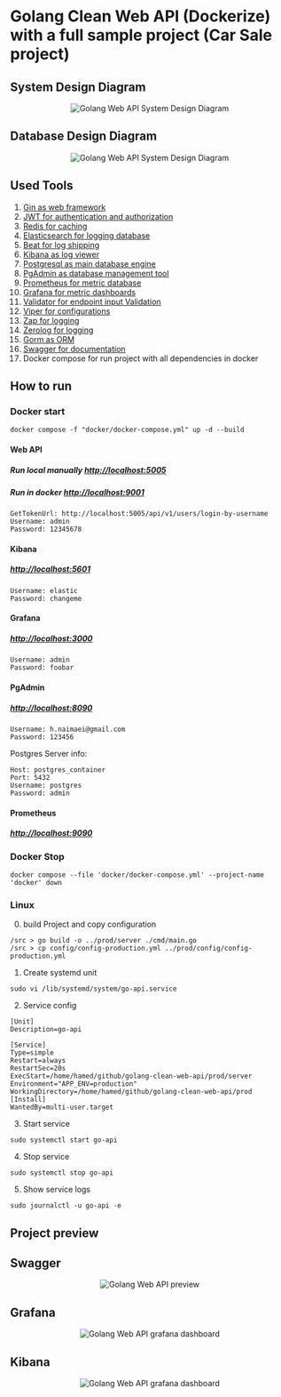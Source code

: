 # Golang Clean Web API (Dockerize) with a full sample project (Car Sale project)

## System Design Diagram

<p align="center"><img src='/docs/files/system_diagram.png' alt='Golang Web API System Design Diagram' /></p>

## Database Design Diagram

<p align="center"><img src='/docs/files/db_diagram.png' alt='Golang Web API System Design Diagram' /></p>

## Used Tools

1. [Gin as web framework](https://github.com/gin-gonic/gin)
2. [JWT for authentication and authorization](https://github.com/golang-jwt/jwt)
3. [Redis for caching](https://github.com/redis/redis)
4. [Elasticsearch for logging database](https://github.com/elastic/elasticsearch)
5. [Beat for log shipping](https://github.com/elastic/beats)
6. [Kibana as log viewer](https://github.com/elastic/kibana)
7. [Postgresql as main database engine](https://github.com/postgres/postgres)
8. [PgAdmin as database management tool](https://github.com/pgadmin-org/pgadmin4)
9. [Prometheus for metric database](https://github.com/prometheus/prometheus)
10. [Grafana for metric dashboards](https://github.com/grafana/grafana)
11. [Validator for endpoint input Validation](https://github.com/go-playground/validator)
12. [Viper for configurations](https://github.com/spf13/viper)
13. [Zap for logging](https://github.com/uber-go/zap)
14. [Zerolog for logging](https://github.com/rs/zerolog)
15. [Gorm as ORM](https://github.com/go-gorm/gorm)
16. [Swagger for documentation](https://github.com/swaggo/swag)
17. Docker compose for run project with all dependencies in docker

## How to run

### Docker start

```
docker compose -f "docker/docker-compose.yml" up -d --build
```

#### Web API

##### Run local manually [http://localhost:5005](http://localhost:5005)

##### Run in docker [http://localhost:9001](http://localhost:9001)

```
GetTokenUrl: http://localhost:5005/api/v1/users/login-by-username
Username: admin
Password: 12345678
```

#### Kibana

##### [http://localhost:5601](http://localhost:5601)

```
Username: elastic
Password: changeme
```

#### Grafana

##### [http://localhost:3000](http://localhost:3000)

```
Username: admin
Password: foobar
```

#### PgAdmin

##### [http://localhost:8090](http://localhost:8090)

```
Username: h.naimaei@gmail.com
Password: 123456
```

Postgres Server info:

```
Host: postgres_container
Port: 5432
Username: postgres
Password: admin
```

#### Prometheus

##### [http://localhost:9090](http://localhost:9090)

### Docker Stop

```
docker compose --file 'docker/docker-compose.yml' --project-name 'docker' down
```

### Linux

0. build Project and copy configuration

```
/src > go build -o ../prod/server ./cmd/main.go
/src > cp config/config-production.yml ../prod/config/config-production.yml
```

1. Create systemd unit

```
sudo vi /lib/systemd/system/go-api.service
```

2. Service config

```
[Unit]
Description=go-api

[Service]
Type=simple
Restart=always
RestartSec=20s
ExecStart=/home/hamed/github/golang-clean-web-api/prod/server
Environment="APP_ENV=production"
WorkingDirectory=/home/hamed/github/golang-clean-web-api/prod
[Install]
WantedBy=multi-user.target
```

3. Start service

```
sudo systemctl start go-api
```

4. Stop service

```
sudo systemctl stop go-api
```

5. Show service logs

```
sudo journalctl -u go-api -e
```

## Project preview

## Swagger

<p align="center"><img src='/docs/files/swagger.png' alt='Golang Web API preview' /></p>

## Grafana

<p align="center"><img src='/docs/files/grafana.png' alt='Golang Web API grafana dashboard' /></p>

## Kibana

<p align="center"><img src='/docs/files/kibana.png' alt='Golang Web API grafana dashboard' /></p>
